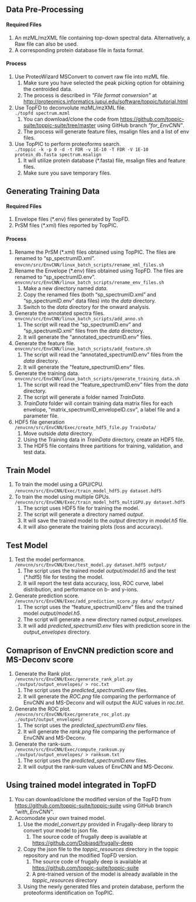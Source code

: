 ## Data Pre-Processing ##
#### Required Files ####
1.	An mzML/mzXML file containing top-down spectral data. Alternatively, a Raw file can also be used.
2.	A corresponding protein database file in fasta format.  
#### Process ####
1.	Use ProteoWizard MSConvert to convert raw file into mzML file. 
    1.	Make sure you have selected the peak picking option for obtaining the centroided data. 
    2.	The process is described in *"File format conversion"* at http://proteomics.informatics.iupui.edu/software/toppic/tutorial.html 
2.	Use TopFD to deconvolute mzML/mzXML file.  
```./topfd spectrum.mzml```
    1.	You can download/clone the code from https://github.com/toppic-suite/toppic-suite/tree/master using GitHub branch *"for_EnvCNN"*.
    2.  The process will generate feature files, msalign files and a list of env files.
3.	Use TopPIC to perform proteoforms search.  
```./toppic -k -p 0 -d -t FDR -v 1E-10 -T FDR -V 1E-10 protein_db.fasta spectrum.msalign```
    1.  It will utilize protein database (*.fasta) file, msalign files and feature files.
    2.  Make sure you save temporary files.  

## Generating Training Data ##
#### Required Files ####
1.	Envelope files (*.env) files generated by TopFD.
2.	PrSM files (*.xml) files reported by TopPIC.  
#### Process ####
1.	Rename the PrSM (*.xml) files obtained using TopPIC. The files are renamed to “sp_spectrumID.xml”.  
```envcnn/src/EnvCNN/linux_batch_scripts/rename_xml_files.sh```
2.	Rename the Envelope (*.env) files obtained using TopFD. The files are renamed to “sp_spectrumID.env”.  
```envcnn/src/EnvCNN/linux_batch_scripts/rename_env_files.sh```
    1.  Make a new directory named *data*.
    2.  Copy the renamed files (both “sp_spectrumID.xml” and “sp_spectrumID.env” data files) into the *data* directory. 
    2.  Switch to the *data* directory for the onward analysis.
3.	Generate the annotated spectra files.  
```envcnn/src/EnvCNN/linux_batch_scripts/add_anno.sh```
    1.  The script will read the “sp_spectrumID.env” and “sp_spectrumID.xml” files from the *data* directory.
    2.  It will generate the "annotated_spectrumID.env" files.
4.	Generate the feature file.  
```envcnn/src/EnvCNN/linux_batch_scripts/add_feature.sh```
    1.  The script will read the “annotated_spectrumID.env” files from the *data* directory.
    2.  It will generate the "feature_spectrumID.env" files.
5.	Generate the training data.   
```envcnn/src/EnvCNN/linux_batch_scripts/generate_training_data.sh```
    1.  The script will read the “feature_spectrumID.env” files from the *data* directory.
    2.  The script will generate a folder named *TrainData*.
    3.  *TrainData* folder will contain training data matrix files for each envelope, "matrix_spectrumID_envelopeID.csv", a label file and a parameter file.
6.	HDF5 file generation  
```/envcnn/src/EnvCNN/Exec/create_hdf5_file.py TrainData/```
    1.  Move outside *data* directory.
    2.  Using the Training data in *TrainData* directory, create an HDF5 file.
    3.  The HDF5 file contains three partitions for training, validation, and test data.

## Train Model ##
1.  To train the model using a GPU/CPU.  
```/envcnn/src/EnvCNN/Exec/train_model_hdf5.py dataset.hdf5```
2.  To train the model using multiple GPUs.  
```/envcnn/src/EnvCNN/Exec/train_model_hdf5_multiGPU.py dataset.hdf5```
    1.	The script uses HDF5 file for training the model.
    2.  The script will generate a directory named *output*.
    3.  It will save the trained model to the *output* directory in *model.h5* file.
    3.  It will also generate the training plots (loss and accuracy).

## Test Model ##
1.	Test the model performance.  
```/envcnn/src/EnvCNN/Exec/test_model.py dataset.hdf5 output/```
    1.  The script uses the trained model *output/model.h5* and the test (*.hdf5) file for testing the model.
    2.  It will report the test data accuracy, loss, ROC curve, label distribution, and performance on b- and y-ions.
2.	Generate prediction score.  
```/envcnn/src/EnvCNN/Exec/add_prediction_score.py data/ output/```
    1.  The script uses the “feature_spectrumID.env” files and the trained model *output/model.h5*.
    2.  The script will generate a new directory named *output_envelopes*.
    3.  It will add *predicted_spectrumID.env* files with prediction score in the *output_envelopes* directory.

## Comaprison of EnvCNN prediction score and MS-Deconv score ##
1.	Generate the Rank plot.  
```/envcnn/src/EnvCNN/Exec/generate_rank_plot.py ./output/output_envelopes/ > roc.txt```
    1.  The script uses the *predicted_spectrumID.env* files.
    2.  It will generate the *ROC.png* file comparing the performance of EnvCNN and MS-Deconv and will output the AUC values in *roc.txt*.
2. Generate the ROC plot.  
```/envcnn/src/EnvCNN/Exec/generate_roc_plot.py ./output/output_envelopes/```
    1.  The script uses the *predicted_spectrumID.env* files.
    2.  It will generate the *rank.png* file comparing the performance of EnvCNN and MS-Deconv.
3. Generate the rank-sum.  
```/envcnn/src/EnvCNN/Exec/compute_ranksum.py ./output/output_envelopes/ > ranksum.txt```
    1.  The script uses the *predicted_spectrumID.env* files.
    2.  It will output the rank-sum values of EnvCNN and MS-Deconv.

## Using trained model integrated in TopFD ##
1.  You can download/clone the modified version of the TopFD from https://github.com/toppic-suite/toppic-suite using GitHub branch *"with_EnvCNN"*.
2. Accomodate your own trained model.
    1.	Use the *model_convert.py* provided in Frugally-deep library to convert your model to json file.
        1. The source code of frugally deep is available at https://github.com/Dobiasd/frugally-deep 
    2.	Copy the json file to the *toppic_resources* directory in the toppic repository and run the modified TopFD version.
        1. The source code of frugally deep is available at https://github.com/toppic-suite/toppic-suite
        2. A pre-trained version of the model is already available in the *toppic_resources* directory
    3.	Using the newly generated files and protein database, perform the proteoforms identification on TopPIC. 
